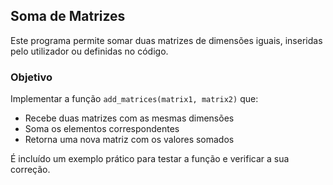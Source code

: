 ## Soma de Matrizes

Este programa permite somar duas matrizes de dimensões iguais, inseridas pelo utilizador ou definidas no código.

### Objetivo

Implementar a função `add_matrices(matrix1, matrix2)` que:

- Recebe duas matrizes com as mesmas dimensões  
- Soma os elementos correspondentes  
- Retorna uma nova matriz com os valores somados  

É incluído um exemplo prático para testar a função e verificar a sua correção.